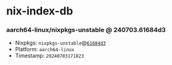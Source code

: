 # nix-index-db
### aarch64-linux/nixpkgs-unstable @ 240703.61684d3
- Nixpkgs: `nixpkgs-unstable`@[`61684d3`](https://github.com/NixOS/nixpkgs/commit/61684d356e41c97f80087e89659283d00fe032ab)
- Platform: `aarch64-linux`
- Timestamp: `20240703171823`
